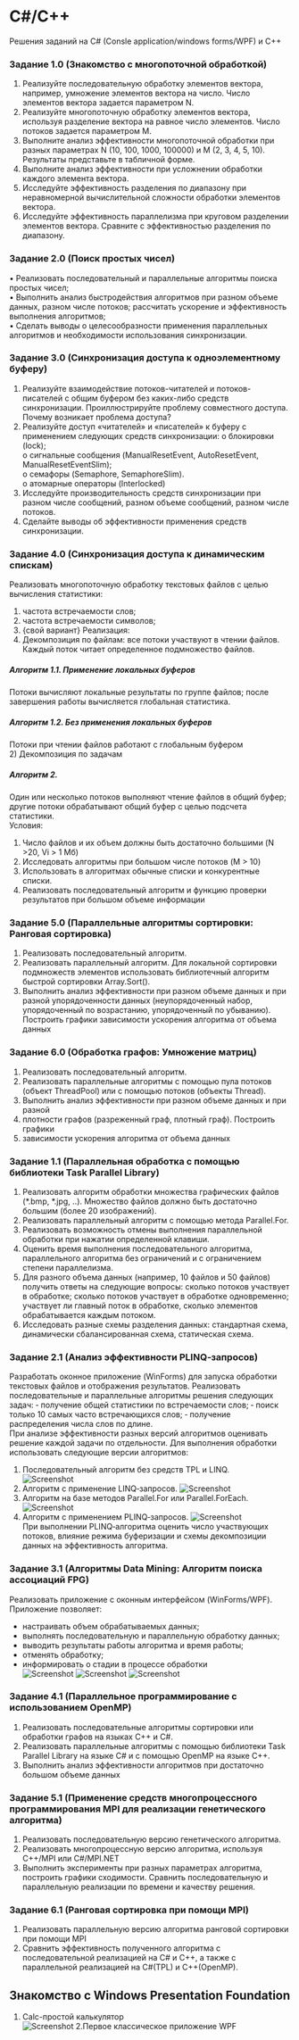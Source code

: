 # C#/C++
Решения заданий на C# (Consle application/windows forms/WPF) и С++
### Задание 1.0 (Знакомство с многопоточной обработкой)
1. Реализуйте последовательную обработку элементов вектора, например,
умножение элементов вектора на число. Число элементов вектора задается
параметром N.
2. Реализуйте многопоточную обработку элементов вектора, используя разделение
вектора на равное число элементов. Число потоков задается параметром M.
3. Выполните анализ эффективности многопоточной обработки при разных
параметрах N (10, 100, 1000, 100000) и M (2, 3, 4, 5, 10). Результаты представьте в
табличной форме.
4. Выполните анализ эффективности при усложнении обработки каждого элемента
вектора.
5. Исследуйте эффективность разделения по диапазону при неравномерной
вычислительной сложности обработки элементов вектора.
6. Исследуйте эффективность параллелизма при круговом разделении элементов
вектора. Сравните с эффективностью разделения по диапазону.

### Задание 2.0 (Поиск простых чисел)
•	Реализовать последовательный и параллельные алгоритмы поиска простых чисел;  
•	Выполнить анализ быстродействия алгоритмов при разном объеме данных, разном числе потоков; рассчитать ускорение и эффективность выполнения алгоритмов;   
•	Сделать выводы о целесообразности применения параллельных алгоритмов и необходимости использования синхронизации.

### Задание 3.0 (Синхронизация доступа к одноэлементному буферу)
1.	Реализуйте взаимодействие потоков-читателей и потоков-писателей с общим буфером без каких-либо средств синхронизации. Проиллюстрируйте проблему совместного доступа. Почему возникает проблема доступа?
2.	Реализуйте доступ «читателей» и «писателей» к буферу с применением следующих средств синхронизации:
o	блокировки (lock);  
o	сигнальные сообщения (ManualResetEvent, AutoResetEvent, ManualResetEventSlim);  
o	семафоры (Semaphore, SemaphoreSlim).  
o	атомарные операторы (Interlocked)  
3.	Исследуйте производительность средств синхронизации при разном числе сообщений, разном объеме сообщений, разном числе потоков.
4.	Сделайте выводы об эффективности применения средств синхронизации.

### Задание 4.0 (Синхронизация доступа к динамическим спискам)
Реализовать многопоточную обработку текстовых файлов с целью вычисления статистики:
1) частота встречаемости слов;
2) частота встречаемости символов;
3) {свой вариант}
Реализация:  
1) Декомпозиция по файлам: все потоки участвуют в чтении файлов.
Каждый поток читает определенное подмножество файлов.  
##### Алгоритм 1.1. Применение локальных буферов  
Потоки вычисляют локальные результаты по группе файлов; после завершения работы вычисляется глобальная статистика.  
##### Алгоритм 1.2. Без применения локальных буферов  
Потоки при чтении файлов работают с глобальным буфером  
2) Декомпозиция по задачам  
##### Алгоритм 2.  
Один или несколько потоков выполняют чтение файлов в общий буфер; другие потоки обрабатывают общий буфер с целью подсчета статистики.  
Условия:  
1) Число файлов и их объем должны быть достаточно большими (N >20, Vi > 1 Мб)  
2) Исследовать алгоритмы при большом числе потоков (M > 10)  
3) Использовать в алгоритмах обычные списки и конкурентные списки.  
4) Реализовать последовательный алгоритм и функцию проверки результатов при большом объеме информации  

### Задание 5.0 (Параллельные алгоритмы сортировки: Ранговая сортировка)
1. Реализовать последовательный алгоритм. 
2. Реализовать параллельный алгоритм. Для локальной сортировки подмножеств элементов использовать библиотечный алгоритм быстрой сортировки Array.Sort(). 
3. Выполнить анализ эффективности при разном объеме данных и при разной упорядоченности данных (неупорядоченный набор, упорядоченный по возрастанию, упорядоченный по убыванию). Построить графики зависимости ускорения алгоритма от объема данных

### Задание 6.0 (Обработка графов: Умножение матриц)
1.	Реализовать последовательный алгоритм.
2.	Реализовать параллельные алгоритмы с помощью пула потоков (объект ThreadPool) или с помощью потоков (объекты Thread).
3.	Выполнить анализ эффективности при разном объеме данных и при разной
4.	плотности графов (разреженный граф, плотный граф). Построить графики
5.	зависимости ускорения алгоритма от объема данных

### Задание 1.1 (Параллельная обработка с помощью библиотеки Task Parallel Library)
1. Реализовать алгоритм обработки множества графических файлов (*.bmp, *.jpg, ..).
Множество файлов должно быть достаточно большим (более 20 изображений).
2. Реализовать параллельный алгоритм с помощью метода Parallel.For.
3. Реализовать возможность отмены выполнения параллельной обработки при нажатии
определенной клавиши.
4. Оценить время выполнения последовательного алгоритма, параллельного алгоритма без
ограничений и с ограничением степени параллелизма.
5. Для разного объема данных (например, 10 файлов и 50 файлов) получить ответы на
следующие вопросы: сколько потоков участвует в обработке; сколько потоков участвует в
обработке одновременно; участвует ли главный поток в обработке, сколько элементов
обрабатывается каждым потоком.
6. Исследовать разные схемы разделения данных: стандартная схема, динамически
сбалансированная схема, статическая схема.

### Задание 2.1 (Анализ эффективности PLINQ‐запросов)
Разработать оконное приложение (WinForms) для запуска обработки текстовых файлов и 
отображения результатов.
Реализовать последовательные и параллельные алгоритмы решения следующих задач:
  ‐ получение общей статистики по встречаемости слов;
  ‐ поиск только 10 самых часто встречающихся слов;
  ‐ получение распределения числа слов по длине.   
При  анализе  эффективности  разных  версий  алгоритмов  оценивать  решение  каждой 
задачи по отдельности.
Для выполнения обработки использовать следующие версии алгоритмов:
1) Последовательный алгоритм без средств TPL и LINQ.  
![Screenshot](img/2_0.PNG)
2) Алгоритм с применение LINQ‐запросов.
![Screenshot](img/2_1.PNG)
3) Алгоритм на базе методов Parallel.For или Parallel.ForEach.
![Screenshot](img/2_2.PNG)
4) Алгоритм с применением PLINQ‐запросов.
![Screenshot](img/2_3.PNG)  
При выполнении PLINQ‐алгоритма оценить число участвующих потоков, влияние режима 
буферизации и схемы декомпозиции данных на эффективность алгоритма.

### Задание 3.1 (Алгоритмы Data Mining: Алгоритм поиска ассоциаций FPG)
Реализовать приложение с оконным интерфейсом (WinForms/WPF).
Приложение позволяет:
- настраивать объем обрабатываемых данных;
- выполнять последовательную и параллельную обработку данных;
- выводить результаты работы алгоритма и время работы;
- отменять обработку;
- информировать о стадии в процессе обработки  
![Screenshot](img/3_1.PNG)
![Screenshot](img/3_2.PNG) 
![Screenshot](img/3_3.PNG) 
### Задание 4.1 (Параллельное программирование с использованием OpenMP)
1. Реализовать последовательные алгоритмы сортировки или обработки графов на языках С++ и C#.
2. Реализовать параллельные алгоритмы с помощью библиотеки Task Parallel Library на языке С# и с помощью OpenMP на языке C++.
3. Выполнить анализ эффективности алгоритмов при достаточно большом объеме данных

### Задание 5.1 (Применение средств многопроцессного программирования MPI для реализации генетического алгоритма)
1) Реализовать последовательную версию генетического алгоритма. 
2) Реализовать многопроцессную версию алгоритма, используя С++/MPI или С#/MPI.NET 
3) Выполнить эксперименты при разных параметрах алгоритма, построить графики сходимости. Сравнить последовательную и параллельную реализации по времени и качеству решения.

### Задание 6.1 (Ранговая сортировка при помощи MPI)
 1. Реализовать параллельную версию алгоритма ранговой сортировки при помощи MPI
 2. Сравнить эффективность полученного алгоритма с последовательной реализацией на C# и C++, а также с параллельной реализацией на C#(TPL) и C++(OpenMP).

## Знакомство с Windows Presentation Foundation
 1. Calc-простой калькулятор  
 ![Screenshot](img/calc.PNG)
 2.Первое классическое приложение WPF
 
